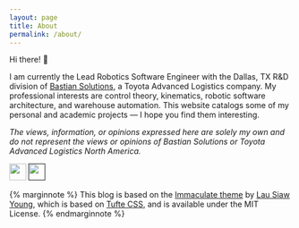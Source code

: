 ```yaml
---
layout: page
title: About
permalink: /about/
---
```


Hi there! :wave:

I am currently the Lead Robotics Software Engineer with the Dallas, TX R&D
division of [Bastian Solutions](https://www.bastiansolutions.com/), a Toyota
Advanced Logistics company. My professional interests are control theory,
kinematics, robotic software architecture, and warehouse automation. This
website catalogs some of my personal and academic projects — I hope you find
them interesting.

_The views, information, or opinions expressed here are solely
my own and do not represent the views or opinions of Bastian Solutions or Toyota
Advanced Logistics North America._

<a class="custom-social" style="text-decoration: none" href="https://github.com/mitchallain">
  <img src="../assets/images/github-512.webp" width=30 />
</a>
<a href="">
  <img src="../assets/images/linkedin.png" width=30 />
</a>

{% marginnote <id> %}
This blog is based on the [Immaculate theme](https://github.com/siawyoung/immaculate) by [Lau Siaw Young](https://github.com/siawyoung), which is based on [Tufte CSS](https://github.com/edwardtufte/tufte-css), and is available under the MIT License.
{% endmarginnote %}
